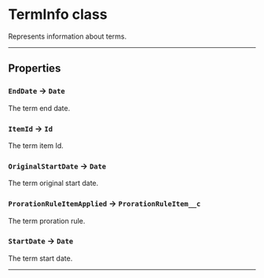 # TermInfo class

Represents information about terms.

---
## Properties

### `EndDate` → `Date`

The term end date.

### `ItemId` → `Id`

The term item Id.

### `OriginalStartDate` → `Date`

The term original start date.

### `ProrationRuleItemApplied` → `ProrationRuleItem__c`

The term proration rule.

### `StartDate` → `Date`

The term start date.

---
